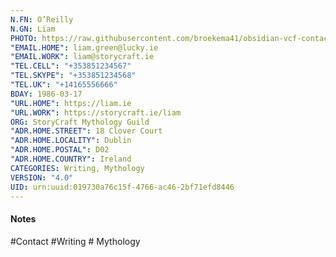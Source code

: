 ```yaml
---
N.FN: O’Reilly
N.GN: Liam
PHOTO: https://raw.githubusercontent.com/broekema41/obsidian-vcf-contacts/refs/heads/master/assets/demo-data/avatars/avatar13.jpg
"EMAIL.HOME": liam.green@lucky.ie
"EMAIL.WORK": liam@storycraft.ie
"TEL.CELL": "+353851234567"
"TEL.SKYPE": "+353851234568"
"TEL.UK": "+14165556666"
BDAY: 1986-03-17
"URL.HOME": https://liam.ie
"URL.WORK": https://storycraft.ie/liam
ORG: StoryCraft Mythology Guild
"ADR.HOME.STREET": 18 Clover Court
"ADR.HOME.LOCALITY": Dublin
"ADR.HOME.POSTAL": D02
"ADR.HOME.COUNTRY": Ireland
CATEGORIES: Writing, Mythology
VERSION: "4.0"
UID: urn:uuid:019730a76c15f-4766-ac46-2bf71efd8446
---
```

#### Notes



#Contact #Writing # Mythology
